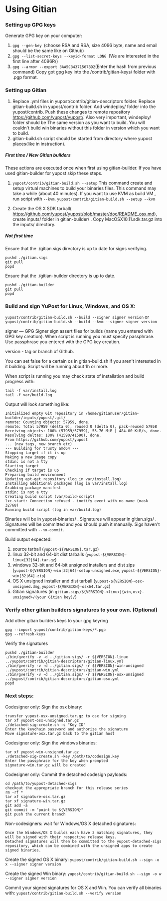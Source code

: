 Using Gitian
====================
### Setting up GPG keys
Generate GPG key on your computer:
1. ```gpg --gen-key ```(choose RSA and RSA, size 4096 byte, name and email should be the same like on Github)
2. ```gpg --list-secret-keys --keyid-format LONG ```(We are interested in the first line after 4096R/)
3. ```gpg --armor --export 3AA5C34371567BD2```(Enter the hash from previous command)
Copy got gpg key into the /contrib/gitian-keys/ folder with .pgp format.
### Setting up Gitian
1. Replace .yml files in yupost/contrib/gitian-descriptors folder. Replace gitian-build.sh in yupost/contrib folder. Add windeploy/ folder into the yupost/contrib. Push these changes to remote repository https://github.com/yupost/yupost/. Also very important, windeploy/ folder should be The same version as you want to build. You will couldn't build win binaries without this folder in version which you want to build.
2. gitian-build.sh script should be started from directory where yupost places(like in instruction).
##### First time / New Gitian builders
These actions are executed once when first using gitian-builder. If you have used gitian-builder for yupost skip these steps.
1. ```yupost/contrib/gitian-build.sh --setup``` This command create and setup virtual machines to build your binaries files. This command may take a while (about 40 minutes). If you want to use KVM as build VM , run script with ```--kvm```.
    ```yupost/contrib/gitian-build.sh --setup --kvm```

2. Create the OS X SDK tarball( https://github.com/yupost/yupost/blob/master/doc/README_osx.md), create inputs/ folder in gitian-builder/ . Copy MacOSX10.11.sdk.tar.gz into the inputs/ directory.
##### Not first time
Ensure that the ./gitian.sigs directory is up to date for signs verifying.

    pushd ./gitian.sigs
    git pull
    popd

Ensure that the ./gitian-builder directory is up to date.

    pushd ./gitian-builder
    git pull
    popd

### Build and sign YuPost for Linux, Windows, and OS X:

  ```yupost/contrib/gitian-build.sh --build --signer signer version``` or 
  ```yupost/contrib/gitian-build.sh --build --kvm --signer signer version```

signer — GPG Signer sign assert files for builds (name you entered with GPG key creation). When script is running you must specify passphrase. Use passphrase you entered with the GPG key creation. 

version - tag or branch of Github.

You can set false for a certain os in gitian-build.sh if you aren't interested in it building.
Script will be running about 1h or more.

When script is running you may check state of installation and build progress with:

    tail -f var/install.log
    tail -f var/build.log
    
Output will look something like:
    
    Initialized empty Git repository in /home/gitianuser/gitian-builder/inputs/yupost/.git/
    remote: Counting objects: 57959, done.
    remote: Total 57959 (delta 0), reused 0 (delta 0), pack-reused 57958
    Receiving objects: 100% (57959/57959), 53.76 MiB | 484.00 KiB/s, done.
    Resolving deltas: 100% (41590/41590), done.
    From https://github.com/yupost/yupost
    ... (new tags, new branch etc)
    --- Building for trusty amd64 ---
    Stopping target if it is up
    Making a new image copy
    stdin: is not a tty
    Starting target
    Checking if target is up
    Preparing build environment
    Updating apt-get repository (log in var/install.log)
    Installing additional packages (log in var/install.log)
    Grabbing package manifest
    stdin: is not a tty
    Creating build script (var/build-script)
    lxc-start: Connection refused - inotify event with no name (mask 32768)
    Running build script (log in var/build.log)


Binaries will be in yupost-binaries/ . Signatures will appear in gitian.sigs/ . Signatures will be committed and you should push it manually. Sigs haven't committed with ```--no-commit```.

Build output expected:

  1. source tarball (`yupost-${VERSION}.tar.gz`)
  2. linux 32-bit and 64-bit dist tarballs (`yupost-${VERSION}-linux[32|64].tar.gz`)
  3. windows 32-bit and 64-bit unsigned installers and dist zips (`yupost-${VERSION}-win[32|64]-setup-unsigned.exe`, `yupost-${VERSION}-win[32|64].zip`)
  4. OS X unsigned installer and dist tarball (`yupost-${VERSION}-osx-unsigned.dmg`, `yupost-${VERSION}-osx64.tar.gz`)
  5. Gitian signatures (in `gitian.sigs/${VERSION}-<linux|{win,osx}-unsigned>/(your Gitian key)/`)

### Verify other gitian builders signatures to your own. (Optional)

Add other gitian builders keys to your gpg keyring

    gpg --import yupost/contrib/gitian-keys/*.pgp
    gpg --refresh-keys

Verify the signatures

    pushd ./gitian-builder
    ./bin/gverify -v -d ../gitian.sigs/ -r ${VERSION}-linux ../yupost/contrib/gitian-descriptors/gitian-linux.yml
    ./bin/gverify -v -d ../gitian.sigs/ -r ${VERSION}-win-unsigned ../yupost/contrib/gitian-descriptors/gitian-win.yml
    ./bin/gverify -v -d ../gitian.sigs/ -r ${VERSION}-osx-unsigned ../yupost/contrib/gitian-descriptors/gitian-osx.yml
    popd

### Next steps:

Codesigner only: Sign the osx binary:

    transfer yupost-osx-unsigned.tar.gz to osx for signing
    tar xf yupost-osx-unsigned.tar.gz
    ./detached-sig-create.sh -s "Key ID"
    Enter the keychain password and authorize the signature
    Move signature-osx.tar.gz back to the gitian host

Codesigner only: Sign the windows binaries:

    tar xf yupost-win-unsigned.tar.gz
    ./detached-sig-create.sh -key /path/to/codesign.key
    Enter the passphrase for the key when prompted
    signature-win.tar.gz will be created

Codesigner only: Commit the detached codesign payloads:

    cd /path/to/yupost-detached-sigs
    checkout the appropriate branch for this release series
    rm -rf *
    tar xf signature-osx.tar.gz
    tar xf signature-win.tar.gz
    git add -a
    git commit -m "point to ${VERSION}"
    git push the current branch

Non-codesigners: wait for Windows/OS X detached signatures:

    Once the Windows/OS X builds each have 3 matching signatures, they will be signed with their respective release keys.
    Detached signatures will then be committed to the yupost-detached-sigs repository, which can be combined with the unsigned apps to create signed binaries.

Create the signed OS X binary:
```yupost/contrib/gitian-build.sh --sign -o x --signer signer version```

Create the signed Win binary:
```yupost/contrib/gitian-build.sh --sign -o w --signer signer version```

Commit your signed signatures for OS X and Win.
You can verify all binaries with:
```yupost/contrib/gitian-build.sh --verify version```